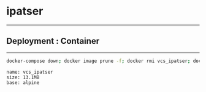 # ipatser
---

## Deployment : Container
---
```bash
docker-compose down; docker image prune -f; docker rmi vcs_ipatser; docker-compose up;
```

```
name: vcs_ipatser
size: 13.1MB
base: alpine
```
